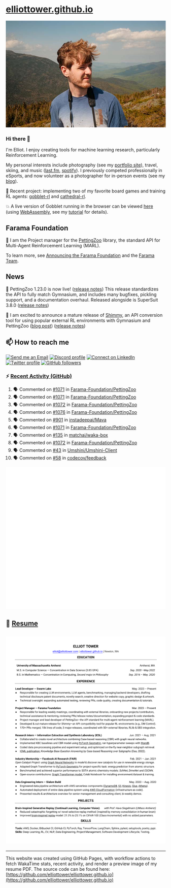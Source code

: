 # [elliottower.github.io](https://github.com/elliottower/elliottower.github.io)

[![A wild Elliot on Mt Washington](https://raw.githubusercontent.com/elliottower/elliottower.github.io/main/src/jpg/DSCF7539-600px.jpg?raw=true)](https://raw.githubusercontent.com/elliottower/elliottower.github.io/main/src/jpg/DSCF7539.jpg?raw=true)

### Hi there 👋

I'm Elliot. I enjoy creating tools for machine learning research, particularly Reinforcement Learning.

My personal interests include photography (see my [portfolio site](https://www.elliottower.com/)), travel, skiing, and music ([last.fm](https://www.last.fm/user/ajsdlfkwer), [spotify](https://open.spotify.com/user/12132818380)). I previously competed professionally in eSports, and now volunteer as a photographer for in-person events (see my [blog](https://www.elliottower.com/stories/?category=events)).

🤖 Recent project: implementing two of my favorite board games and training RL agents: [gobblet-rl](https://github.com/elliottower/gobblet-rl) and [cathedral-rl](https://github.com/elliottower/cathedral-rl). 

💥 A live version of Gobblet running in the browser can be viewed [here](https://elliottower.github.io/gobblet-rl/) (using [WebAssembly](https://webassembly.org/), see my [tutorial](https://github.com/elliottower/gobblet-rl/blob/main/tutorials/WebAssembly/web_assembly.md) for details).

## Farama Foundation

🚀 I am the Project manager for the [PettingZoo](https://github.com/Farama-Foundation/PettingZoo) library, the standard API for Multi-Agent Reinforcement Learning (MARL). 

To learn more, see [Announcing the Farama Foundation](https://farama.org/Announcing-The-Farama-Foundation) and the [Farama Team](https://farama.org/team).

## News

🎉 PettingZoo 1.23.0 is now live! ([release notes](https://github.com/Farama-Foundation/PettingZoo/releases/tag/1.23.0)) This release standardizes the API to fully match Gymnasium, and includes many bugfixes, pickling support, and a documentation overhaul. Released alongside is SuperSuit 3.8.0 ([release notes](https://github.com/Farama-Foundation/SuperSuit/releases/tag/3.8.0)) 

<!-- ![GitHub Release Date](https://img.shields.io/github/release-date/Farama-Foundation/PettingZoo) -->

🎉 I am excited to announce a mature release of [Shimmy](https://github.com/Farama-Foundation/Shimmy), an API conversion tool for using popular external RL environments with Gymnasium and PettingZoo ([blog post](https://farama.org/Announcing-Shimmy)) ([release notes](https://github.com/Farama-Foundation/Shimmy/releases/tag/v1.0.0)) 

## 📫 How to reach me

 [![Send me an Email](https://img.shields.io/badge/email-elliot%40elliottower.com-blue)](mailto:elliot@elliottower.com)
 [![Discord profile](https://img.shields.io/badge/Discord-7289DA?style=flat&logo=discord&logoColor=white)](https://discord.com/users/83091537923145728)
 [![Connect on LinkedIn](https://img.shields.io/badge/--linkedin?label=LinkedIn&logo=LinkedIn&style=social)](https://www.linkedin.com/in/elliot-tower)
 [![Twitter profile](https://img.shields.io/twitter/follow/elliottower?style=social)](https://twitter.com/ElliotTower/)
 [![GitHub followers](https://img.shields.io/github/followers/elliottower?style=social)](https://github.com/elliottower/)

### ⚡ [Recent Activity (GitHub)](https://github.com/elliottower)

<!--START_SECTION:activity-->
1. 🗣 Commented on [#1071](https://github.com/Farama-Foundation/PettingZoo/pull/1071#issuecomment-1693504643) in [Farama-Foundation/PettingZoo](https://github.com/Farama-Foundation/PettingZoo)
2. 🗣 Commented on [#1071](https://github.com/Farama-Foundation/PettingZoo/pull/1071#issuecomment-1693496650) in [Farama-Foundation/PettingZoo](https://github.com/Farama-Foundation/PettingZoo)
3. 🗣 Commented on [#1072](https://github.com/Farama-Foundation/PettingZoo/issues/1072#issuecomment-1693485388) in [Farama-Foundation/PettingZoo](https://github.com/Farama-Foundation/PettingZoo)
4. 🗣 Commented on [#1076](https://github.com/Farama-Foundation/PettingZoo/pull/1076#issuecomment-1693458171) in [Farama-Foundation/PettingZoo](https://github.com/Farama-Foundation/PettingZoo)
5. 🗣 Commented on [#901](https://github.com/instadeepai/Mava/issues/901#issuecomment-1693448939) in [instadeepai/Mava](https://github.com/instadeepai/Mava)
6. 🗣 Commented on [#1071](https://github.com/Farama-Foundation/PettingZoo/pull/1071#issuecomment-1693438017) in [Farama-Foundation/PettingZoo](https://github.com/Farama-Foundation/PettingZoo)
7. 🗣 Commented on [#135](https://github.com/matchai/waka-box/issues/135#issuecomment-1690676063) in [matchai/waka-box](https://github.com/matchai/waka-box)
8. 🗣 Commented on [#1072](https://github.com/Farama-Foundation/PettingZoo/issues/1072#issuecomment-1690674490) in [Farama-Foundation/PettingZoo](https://github.com/Farama-Foundation/PettingZoo)
9. 🗣 Commented on [#43](https://github.com/Umshini/Umshini-Client/pull/43#issuecomment-1690643838) in [Umshini/Umshini-Client](https://github.com/Umshini/Umshini-Client)
10. 🗣 Commented on [#58](https://github.com/codecov/feedback/issues/58#issuecomment-1690594290) in [codecov/feedback](https://github.com/codecov/feedback)
<!--END_SECTION:activity-->


<picture>
  <a href="https://metrics.lecoq.io/insights?user=elliottower">
   <img src="/github-metrics.svg" alt="Metrics">
  </a>
</picture>

## 📄 [Resume](https://elliottower.github.io/src/pdf/resume.pdf)

<!-- PDF-TO-MARKDOWN:START -->
![Page 1](src/png/page1.png "Page 1")
---
<!-- PDF-TO-MARKDOWN:END -->

----

This website was created using GitHub Pages, with workflow actions to fetch WakaTime stats, recent activity, and render a preview image of my resume PDF. The source code can be found here: [https://github.com/elliottower/elliottower.github.io](https://github.com/elliottower/elliottower.github.io)
